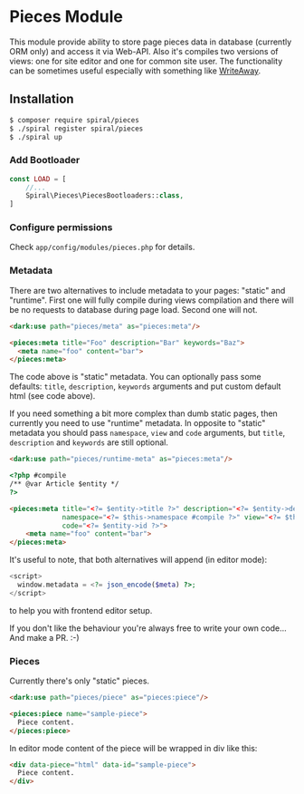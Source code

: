 # Pieces Module

This module provide ability to store page pieces data in database (currently ORM only) and
access it via Web-API. Also it's compiles two versions of views: one for site editor and one for
common site user. The functionality can be sometimes useful especially with something like
[WriteAway](https://writeaway.github.io/).

## Installation

```sh
$ composer require spiral/pieces
$ ./spiral register spiral/pieces
$ ./spiral up
```

### Add Bootloader

```php
const LOAD = [
    //...
    Spiral\Pieces\PiecesBootloaders::class,
]
```

### Configure permissions
Check `app/config/modules/pieces.php` for details.

### Metadata
There are two alternatives to include metadata to your pages: "static" and "runtime". First one will
fully compile during views compilation and there will be no requests to database during page load.
Second one will not.

```html
<dark:use path="pieces/meta" as="pieces:meta"/>

<pieces:meta title="Foo" description="Bar" keywords="Baz">
  <meta name="foo" content="bar">
</pieces:meta>
```

The code above is "static" metadata. You can optionally pass some defaults: `title`, `description`,
`keywords` arguments and put custom default html (see code above).

If you need something a bit more complex than dumb static pages, then currently you need to use
"runtime" metadata. In opposite to "static" metadata you should pass `namespace`, `view` and `code`
arguments, but `title`, `description` and `keywords` are still optional.

```html
<dark:use path="pieces/runtime-meta" as="pieces:meta"/>

<?php #compile
/** @var Article $entity */
?>

<pieces:meta title="<?= $entity->title ?>" description="<?= $entity->description ?>"
             namespace="<?= $this->namespace #compile ?>" view="<?= $this->view #compile ?>"
             code="<?= $entity->id ?>">
    <meta name="foo" content="bar">
</pieces:meta>
```

It's useful to note, that both alternatives will append (in editor mode):
```php
<script>
  window.metadata = <?= json_encode($meta) ?>;
</script>
```
to help you with frontend editor setup.

If you don't like the behaviour you're always free to write your own code... And make a PR. :-)

### Pieces

Currently there's only "static" pieces.

```html
<dark:use path="pieces/piece" as="pieces:piece"/>

<pieces:piece name="sample-piece">
  Piece content.
</pieces:piece>
```

In editor mode content of the piece will be wrapped in div like this:
```html
<div data-piece="html" data-id="sample-piece">
  Piece content.
</div>
```
